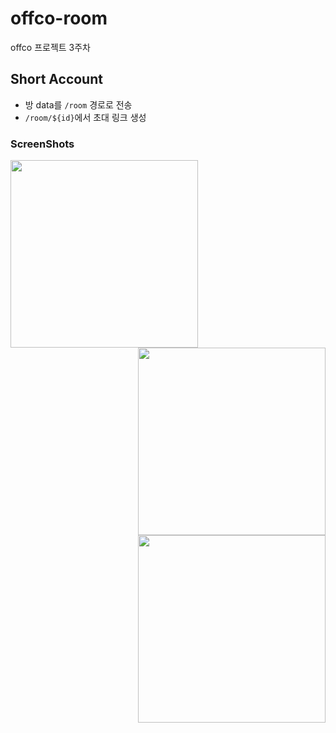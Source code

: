 # offco-room
offco 프로젝트 3주차

## Short Account
+ 방 data를 `/room` 경로로 전송
+ `/room/${id}`에서 초대 링크 생성

### ScreenShots
<img src="https://user-images.githubusercontent.com/87973617/182081686-cb332b8e-a0dc-4e0f-a0a0-7212d0d99db1.png" width="300" height="auto" align="left"/>

<img src="https://user-images.githubusercontent.com/87973617/182081941-172fece9-cfb0-4a56-a2f1-066641104aa4.png" width="300" height="auto" align="right"/>

<img src="https://user-images.githubusercontent.com/87973617/182081828-9fde8ab4-5407-4779-bb4b-14b489c83ebd.png" width="300" height="auto" align="right"/>


